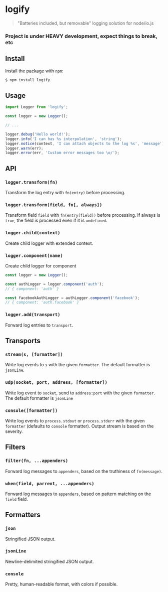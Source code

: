 # logify

> "Batteries included, but removable" logging solution for node/io.js

### Project is under **HEAVY** development, expect things to break, etc

## Install

Install the [package](https://npmjs.com/package/logify) with [`npm`](https://npmjs.com):

```sh
$ npm install logify
```

## Usage

```js
import Logger from 'logify';

const logger = new Logger();

// ...

logger.debug('Hello world!');
logger.info('I can has %s interpolation', 'string');
logger.notice(context, 'I can attach objects to the log %s', 'message');
logger.warn(err);
logger.error(err, 'Custom error messages too \o/');
```

## API

### `logger.transform(fn)`

Transform the log entry with `fn(entry)` before processing.

### `logger.transform(field, fn[, always])`

Transform field `field` with `fn(entry[field])` before processing.
If always is `true`, the field is processed even if it is `undefined`.

### `logger.child(context)`

Create child logger with extended context.

### `logger.component(name)`

Create child logger for component

```js
const logger = new Logger();

const authLogger = logger.component('auth');
// { component: 'auth' }

const facebookAuthLogger = authLogger.component('facebook');
// { component: 'auth.facebook' }
```

### `logger.add(transport)`

Forward log entries to `transport`.

## Transports

### `stream(s, [formatter])`

Write log events to `s` with the given `formatter`.
The default formatter is `jsonLine`.

### `udp(socket, port, address, [formatter])`

Write log event to `socket`, send to `address:port` with the given `formatter`.
The default formatter is `jsonLine`

### `console([formatter])`

Write log events to `process.stdout` or `process.stderr` with the given `formatter`
(defaults to `console` formatter). Output stream is based on the severity.

## Filters

### `filter(fn, ...appenders)`

Forward log messages to `appenders`, based on the truthiness of `fn(message)`.

### `when(field, parrent, ...appenders)`

Forward log messages to `appenders`, based on pattern matching on the `field` field.

## Formatters

### `json`

Stringified JSON output.

### `jsonLine`

Newline-delimited stringified JSON output.

### `console`

Pretty, human-readable format, with colors if possible.

